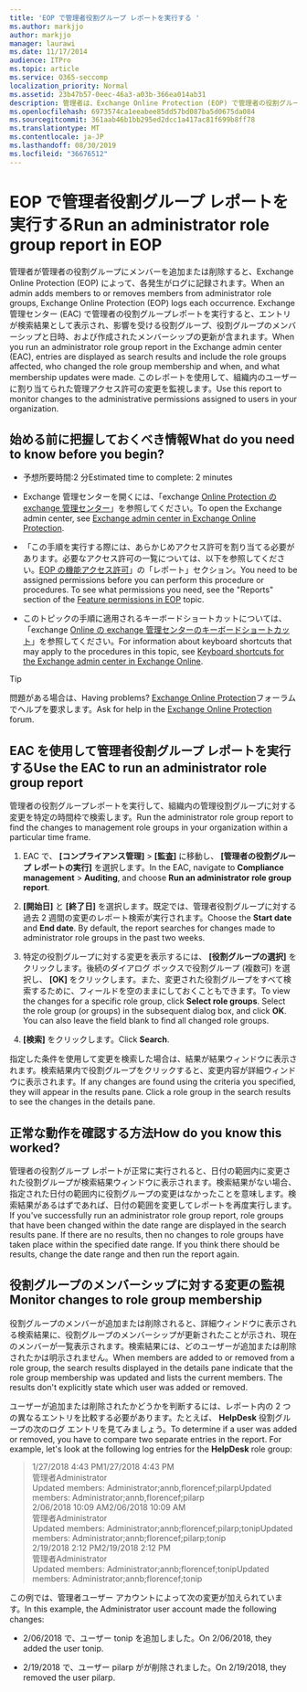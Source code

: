 ```yaml
---
title: 'EOP で管理者役割グループ レポートを実行する '
ms.author: markjjo
author: markjjo
manager: laurawi
ms.date: 11/17/2014
audience: ITPro
ms.topic: article
ms.service: O365-seccomp
localization_priority: Normal
ms.assetid: 23b47b57-0eec-46a3-a03b-366ea014ab31
description: 管理者は、Exchange Online Protection (EOP) で管理者の役割グループレポートを実行する方法について説明します。 このレポートは、管理者が管理者の役割グループに対してメンバーを追加または削除したときにログに記録されます。 Microsoft Exchange Online Protection (EOP) は、各発生回数をログに記録します。
ms.openlocfilehash: 6973574ca1eeabee85dd57bd087ba5d0675da084
ms.sourcegitcommit: 361aab46b1bb295ed2dcc1a417ac81f699b8ff78
ms.translationtype: MT
ms.contentlocale: ja-JP
ms.lasthandoff: 08/30/2019
ms.locfileid: "36676512"
---
```

# <a name="run-an-administrator-role-group-report-in-eop"></a><span data-ttu-id="53fca-104">EOP で管理者役割グループ レポートを実行する</span><span class="sxs-lookup"><span data-stu-id="53fca-104">Run an administrator role group report in EOP</span></span>

 <span data-ttu-id="53fca-105">管理者が管理者の役割グループにメンバーを追加または削除すると、Exchange Online Protection (EOP) によって、各発生がログに記録されます。</span><span class="sxs-lookup"><span data-stu-id="53fca-105">When an admin adds members to or removes members from administrator role groups, Exchange Online Protection (EOP) logs each occurrence.</span></span> <span data-ttu-id="53fca-106">Exchange 管理センター (EAC) で管理者の役割グループレポートを実行すると、エントリが検索結果として表示され、影響を受ける役割グループ、役割グループのメンバーシップと日時、および作成されたメンバーシップの更新が含まれます。</span><span class="sxs-lookup"><span data-stu-id="53fca-106">When you run an administrator role group report in the Exchange admin center (EAC), entries are displayed as search results and include the role groups affected, who changed the role group membership and when, and what membership updates were made.</span></span> <span data-ttu-id="53fca-107">このレポートを使用して、組織内のユーザーに割り当てられた管理アクセス許可の変更を監視します。</span><span class="sxs-lookup"><span data-stu-id="53fca-107">Use this report to monitor changes to the administrative permissions assigned to users in your organization.</span></span>
  
## <a name="what-do-you-need-to-know-before-you-begin"></a><span data-ttu-id="53fca-108">始める前に把握しておくべき情報</span><span class="sxs-lookup"><span data-stu-id="53fca-108">What do you need to know before you begin?</span></span>

- <span data-ttu-id="53fca-109">予想所要時間:2 分</span><span class="sxs-lookup"><span data-stu-id="53fca-109">Estimated time to complete: 2 minutes</span></span>

- <span data-ttu-id="53fca-110">Exchange 管理センターを開くには、「exchange [Online Protection の exchange 管理センター](../exchange-admin-center-in-exchange-online-protection-eop.md)」を参照してください。</span><span class="sxs-lookup"><span data-stu-id="53fca-110">To open the Exchange admin center, see [Exchange admin center in Exchange Online Protection](../exchange-admin-center-in-exchange-online-protection-eop.md).</span></span>

- <span data-ttu-id="53fca-p103">「この手順を実行する際には、あらかじめアクセス許可を割り当てる必要があります。必要なアクセス許可の一覧については、以下を参照してください。[EOP の機能アクセス許可](feature-permissions-in-eop.md)」の「レポート」セクション。</span><span class="sxs-lookup"><span data-stu-id="53fca-p103">You need to be assigned permissions before you can perform this procedure or procedures. To see what permissions you need, see the "Reports" section of the [Feature permissions in EOP](feature-permissions-in-eop.md) topic.</span></span>

- <span data-ttu-id="53fca-113">このトピックの手順に適用されるキーボードショートカットについては、「exchange [Online の exchange 管理センターのキーボードショートカット](https://docs.microsoft.com/Exchange/accessibility/keyboard-shortcuts-in-admin-center)」を参照してください。</span><span class="sxs-lookup"><span data-stu-id="53fca-113">For information about keyboard shortcuts that may apply to the procedures in this topic, see [Keyboard shortcuts for the Exchange admin center in Exchange Online](https://docs.microsoft.com/Exchange/accessibility/keyboard-shortcuts-in-admin-center).</span></span>

> [!TIP]
> <span data-ttu-id="53fca-114">問題がある場合は、</span><span class="sxs-lookup"><span data-stu-id="53fca-114">Having problems?</span></span> <span data-ttu-id="53fca-115">[Exchange Online Protection](https://go.microsoft.com/fwlink/p/?linkId=285351)フォーラムでヘルプを要求します。</span><span class="sxs-lookup"><span data-stu-id="53fca-115">Ask for help in the [Exchange Online Protection](https://go.microsoft.com/fwlink/p/?linkId=285351) forum.</span></span>
  
## <a name="use-the-eac-to-run-an-administrator-role-group-report"></a><span data-ttu-id="53fca-116">EAC を使用して管理者役割グループ レポートを実行する</span><span class="sxs-lookup"><span data-stu-id="53fca-116">Use the EAC to run an administrator role group report</span></span>

<span data-ttu-id="53fca-117">管理者の役割グループレポートを実行して、組織内の管理役割グループに対する変更を特定の時間枠で検索します。</span><span class="sxs-lookup"><span data-stu-id="53fca-117">Run the administrator role group report to find the changes to management role groups in your organization within a particular time frame.</span></span>
  
1. <span data-ttu-id="53fca-118">EAC で、 **[コンプライアンス管理]** \> **[監査]** に移動し、 **[管理者の役割グループ レポートの実行]** を選択します。</span><span class="sxs-lookup"><span data-stu-id="53fca-118">In the EAC, navigate to **Compliance management** \> **Auditing**, and choose **Run an administrator role group report**.</span></span>

2. <span data-ttu-id="53fca-p105">**[開始日]** と **[終了日]** を選択します。既定では、管理者役割グループに対する過去 2 週間の変更のレポート検索が実行されます。</span><span class="sxs-lookup"><span data-stu-id="53fca-p105">Choose the **Start date** and **End date**. By default, the report searches for changes made to administrator role groups in the past two weeks.</span></span>

3. <span data-ttu-id="53fca-p106">特定の役割グループに対する変更を表示するには、 **[役割グループの選択]** をクリックします。後続のダイアログ ボックスで役割グループ (複数可) を選択し、 **[OK]** をクリックします。また、変更された役割グループをすべて検索するために、フィールドを空のままにしておくこともできます。</span><span class="sxs-lookup"><span data-stu-id="53fca-p106">To view the changes for a specific role group, click **Select role groups**. Select the role group (or groups) in the subsequent dialog box, and click **OK**. You can also leave the field blank to find all changed role groups.</span></span>

4. <span data-ttu-id="53fca-124">**[検索]** をクリックします。</span><span class="sxs-lookup"><span data-stu-id="53fca-124">Click **Search**.</span></span>

<span data-ttu-id="53fca-p107">指定した条件を使用して変更を検索した場合は、結果が結果ウィンドウに表示されます。検索結果内で役割グループをクリックすると、変更内容が詳細ウィンドウに表示されます。</span><span class="sxs-lookup"><span data-stu-id="53fca-p107">If any changes are found using the criteria you specified, they will appear in the results pane. Click a role group in the search results to see the changes in the details pane.</span></span>
  
## <a name="how-do-you-know-this-worked"></a><span data-ttu-id="53fca-127">正常な動作を確認する方法</span><span class="sxs-lookup"><span data-stu-id="53fca-127">How do you know this worked?</span></span>

<span data-ttu-id="53fca-p108">管理者の役割グループ レポートが正常に実行されると、日付の範囲内に変更された役割グループが検索結果ウィンドウに表示されます。検索結果がない場合、指定された日付の範囲内に役割グループの変更はなかったことを意味します。検索結果があるはずであれば、日付の範囲を変更してレポートを再度実行します。</span><span class="sxs-lookup"><span data-stu-id="53fca-p108">If you've successfully run an administrator role group report, role groups that have been changed within the date range are displayed in the search results pane. If there are no results, then no changes to role groups have taken place within the specified date range. If you think there should be results, change the date range and then run the report again.</span></span>
  
## <a name="monitor-changes-to-role-group-membership"></a><span data-ttu-id="53fca-131">役割グループのメンバーシップに対する変更の監視</span><span class="sxs-lookup"><span data-stu-id="53fca-131">Monitor changes to role group membership</span></span>

<span data-ttu-id="53fca-p109">役割グループのメンバーが追加または削除されると、詳細ウィンドウに表示される検索結果に、役割グループのメンバーシップが更新されたことが示され、現在のメンバーが一覧表示されます。検索結果には、どのユーザーが追加または削除されたかは明示されません。</span><span class="sxs-lookup"><span data-stu-id="53fca-p109">When members are added to or removed from a role group, the search results displayed in the details pane indicate that the role group membership was updated and lists the current members. The results don't explicitly state which user was added or removed.</span></span>
  
<span data-ttu-id="53fca-p110">ユーザーが追加または削除されたかどうかを判断するには、レポート内の 2 つの異なるエントリを比較する必要があります。たとえば、 **HelpDesk** 役割グループの次のログ エントリを見てみましょう。</span><span class="sxs-lookup"><span data-stu-id="53fca-p110">To determine if a user was added or removed, you have to compare two separate entries in the report. For example, let's look at the following log entries for the **HelpDesk** role group:</span></span>
  
> <span data-ttu-id="53fca-136">1/27/2018 4:43 PM</span><span class="sxs-lookup"><span data-stu-id="53fca-136">1/27/2018 4:43 PM</span></span> <br> <span data-ttu-id="53fca-137">管理者</span><span class="sxs-lookup"><span data-stu-id="53fca-137">Administrator</span></span> <br> <span data-ttu-id="53fca-138">Updated members: Administrator;annb,florencef;pilarp</span><span class="sxs-lookup"><span data-stu-id="53fca-138">Updated members: Administrator;annb,florencef;pilarp</span></span> <br> <span data-ttu-id="53fca-139">2/06/2018 10:09 AM</span><span class="sxs-lookup"><span data-stu-id="53fca-139">2/06/2018 10:09 AM</span></span> <br> <span data-ttu-id="53fca-140">管理者</span><span class="sxs-lookup"><span data-stu-id="53fca-140">Administrator</span></span> <br> <span data-ttu-id="53fca-141">Updated members: Administrator;annb;florencef;pilarp;tonip</span><span class="sxs-lookup"><span data-stu-id="53fca-141">Updated members: Administrator;annb;florencef;pilarp;tonip</span></span> <br> <span data-ttu-id="53fca-142">2/19/2018 2:12 PM</span><span class="sxs-lookup"><span data-stu-id="53fca-142">2/19/2018 2:12 PM</span></span> <br> <span data-ttu-id="53fca-143">管理者</span><span class="sxs-lookup"><span data-stu-id="53fca-143">Administrator</span></span> <br> <span data-ttu-id="53fca-144">Updated members: Administrator;annb;florencef;tonip</span><span class="sxs-lookup"><span data-stu-id="53fca-144">Updated members: Administrator;annb;florencef;tonip</span></span>

<span data-ttu-id="53fca-145">この例では、管理者ユーザー アカウントによって次の変更が加えられています。</span><span class="sxs-lookup"><span data-stu-id="53fca-145">In this example, the Administrator user account made the following changes:</span></span>
  
- <span data-ttu-id="53fca-146">2/06/2018 で、ユーザー tonip を追加しました。</span><span class="sxs-lookup"><span data-stu-id="53fca-146">On 2/06/2018, they added the user tonip.</span></span>

- <span data-ttu-id="53fca-147">2/19/2018 で、ユーザー pilarp がが削除されました。</span><span class="sxs-lookup"><span data-stu-id="53fca-147">On 2/19/2018, they removed the user pilarp.</span></span>
